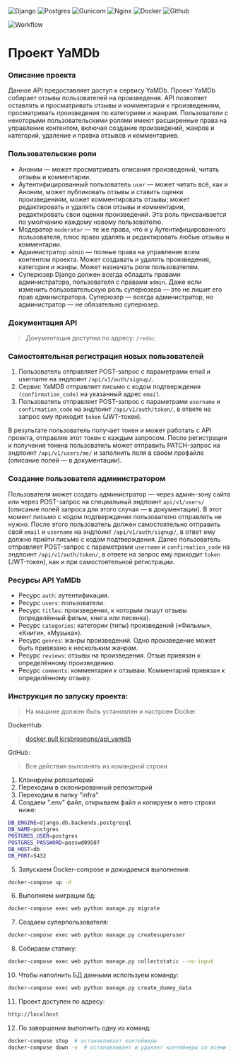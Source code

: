 ![Django](https://img.shields.io/badge/django%20-%23092E20.svg?&style=for-the-badge&logo=django&logoColor=white)
![Postgres](https://img.shields.io/badge/postgres-%23316192.svg?&style=for-the-badge&logo=postgresql&logoColor=white)
![Gunicorn](https://img.shields.io/badge/gunicorn-%298729.svg?style=for-the-badge&logo=gunicorn&logoColor=white)
![Nginx](https://img.shields.io/badge/nginx%20-%23009639.svg?&style=for-the-badge&logo=nginx&logoColor=white)
![Docker](https://img.shields.io/badge/docker%20-%230db7ed.svg?&style=for-the-badge&logo=docker&logoColor=white)
![Github](https://img.shields.io/badge/github%20-%23121011.svg?&style=for-the-badge&logo=github&logoColor=white)


![Workflow](https://github.com/kirsbrosnone/yamdb_final/actions/workflows/yamdb_workflow.yml/badge.svg)

# Проект YaMDb
### Описание проекта
Данное API предоставляет доступ к сервису YaMDb.
Проект YaMDb собирает отзывы пользователей на произведения.
API позволяет оставлять и просматривать отзывы и комментарии к произведениям, просматривать произведения по категориям и жанрам.
Пользователи с некоторыми пользовательскими ролями имеют расширенные права на управление контентом, включая создание произведений, жанров и категорий, удаление и правка отзывов и комментариев.

### Пользовательские роли
- Аноним — может просматривать описания произведений, читать отзывы и комментарии.
- Аутентифицированный пользователь `user` — может читать всё, как и Аноним, может публиковать отзывы и ставить оценки произведениям, может комментировать отзывы; может редактировать и удалять свои отзывы и комментарии, редактировать свои оценки произведений. Эта роль присваивается по умолчанию каждому новому пользователю.
- Модератор `moderator` — те же права, что и у Аутентифицированного пользователя, плюс право удалять и редактировать любые отзывы и комментарии.
- Администратор `admin` — полные права на управление всем контентом проекта. Может создавать и удалять произведения, категории и жанры. Может назначать роли пользователям.
- Суперюзер Django должен всегда обладать правами администратора, пользователя с правами `admin`. Даже если изменить пользовательскую роль суперюзера — это не лишит его прав администратора. Суперюзер — всегда администратор, но администратор — не обязательно суперюзер.

### Документация API

> Документация доступна по адресу: `/redoc`

### Самостоятельная регистрация новых пользователей

1. Пользователь отправляет POST-запрос с параметрами email и username на эндпоинт `/api/v1/auth/signup/`.
2. Сервис YaMDB отправляет письмо с кодом подтверждения `(confirmation_code)` на указанный адрес `email`.
3. Пользователь отправляет POST-запрос с параметрами `username` и `confirmation_code` на эндпоинт `/api/v1/auth/token/`, в ответе на запрос ему приходит `token` (JWT-токен).

В результате пользователь получает токен и может работать с API проекта, отправляя этот токен с каждым запросом.
После регистрации и получения токена пользователь может отправить PATCH-запрос на эндпоинт `/api/v1/users/me/` и заполнить поля в своём профайле (описание полей — в документации).

### Создание пользователя администратором
Пользователя может создать администратор — через админ-зону сайта или через POST-запрос на специальный эндпоинт `api/v1/users/` (описание полей запроса для этого случая — в документации). В этот момент письмо с кодом подтверждения пользователю отправлять не нужно.
После этого пользователь должен самостоятельно отправить свой `email` и `username` на эндпоинт `/api/v1/auth/signup/`, в ответ ему должно прийти письмо с кодом подтверждения.
Далее пользователь отправляет POST-запрос с параметрами `username` и `confirmation_code` на эндпоинт `/api/v1/auth/token/`, в ответе на запрос ему приходит `token` (JWT-токен), как и при самостоятельной регистрации.

### Ресурсы API YaMDb
- Ресурс `auth`: аутентификация.
- Ресурс `users`: пользователи.
- Ресурс `titles`: произведения, к которым пишут отзывы (определённый фильм, книга или песенка).
- Ресурс `categories`: категории (типы) произведений («Фильмы», «Книги», «Музыка»).
- Ресурс `genres`: жанры произведений. Одно произведение может быть привязано к нескольким жанрам.
- Ресурс `reviews`: отзывы на произведения. Отзыв привязан к определённому произведению.
- Ресурс `comments`: комментарии к отзывам. Комментарий привязан к определённому отзыву.

### Инструкция по запуску проекта:
> На машине должен быть установлен и настроен Docker.

DockerHub:
> [docker pull kirsbrosnone/api_yamdb](https://hub.docker.com/r/kirsbrosnone/api_yamdb)

GitHub:

> Все действия выполнять из командной строки

1. Клонируем репозиторий
2. Переходим в склонированный репозиторий
3. Переходим в папку "infra"
4. Создаем ".env" файл, открываем файл и копируем в него строки ниже:
```sh
DB_ENGINE=django.db.backends.postgresql
DB_NAME=postgres
POSTGRES_USER=postgres
POSTGRES_PASSWORD=passwd09507
DB_HOST=db
DB_PORT=5432
```
5. Запускаем Docker-compose и дожидаемся выполнения:
```sh
docker-compose up -d
```
6. Выполняем миграции бд:
```sh
docker-compose exec web python manage.py migrate
```
7. Создаем суперпользователя:
```sh
docker-compose exec web python manage.py createsuperuser
```
8. Собираем статику:
```sh
docker-compose exec web python manage.py collectstatic --no-input 
```
10. Чтобы наполнить БД данными используем команду:
```sh
docker-compose exec web python manage.py create_dummy_data
```
11. Проект доступен по адресу:
```sh
http://localhost
```
12. По завершении выполнить одну из команд:
```sh
docker-compose stop  # останавливает контейнеры
docker-compose down -v  # останавливает и удаляет контейнеры со всеми зависимостями.
```
